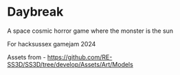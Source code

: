 # Daybreak
A space cosmic horror game where the monster is the sun

For hacksussex gamejam 2024


Assets from - https://github.com/RE-SS3D/SS3D/tree/develop/Assets/Art/Models
